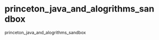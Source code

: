 princeton_java_and_alogrithms_sandbox
=====================================

princeton_java_and_alogrithms_sandbox
